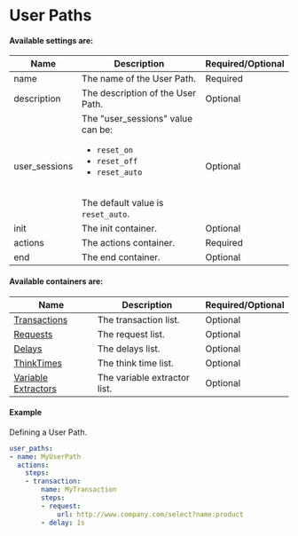 # User Paths

#### Available settings are:

| Name        | Description                                                  | Required/Optional |
| ----------- | ------------------------------------------------------------ | ----------------- |
| name        | The name of the User Path.                                   | Required          |
| description | The description of the User Path.                            | Optional          |
| user_sessions  | The "user_sessions" value can be: <ul><li>`reset_on`</li><li>`reset_off`</li><li>`reset_auto`</li></ul></br>The default value is `reset_auto`. | Optional |
| init         | The init container.                                         | Optional          |
| actions      | The actions container.                                      | Required          |
| end          | The end container.                                          | Optional          |

#### Available containers are:

| Name        | Description                                                  | Required/Optional |
| ----------- | ------------------------------------------------------------ | ----------------- |
| [Transactions](transaction.md)| The transaction list.                      | Optional          |
| [Requests](request.md)        | The request list.                          | Optional          |
| [Delays](delay.md)            | The delays list.                           | Optional          |
| [ThinkTimes](think_time.md)        | The think time list.                       | Optional          |
| [Variable Extractors](variable-extractor.md)    | The variable extractor list.  | Optional          |

#### Example
Defining a User Path.
```yaml
user_paths:
- name: MyUserPath
  actions:
    steps:
    - transaction:
        name: MyTransaction
        steps:
        - request:
            url: http://www.company.com/select?name:product
        - delay: 1s
```